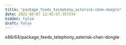 ```yaml
---
title: "package_feeds_telephony_asterisk-chan-dongle"
date: 2021-05-07 12:42:57.357334
hidden: false
draft: false
---
```


x86/64/package_feeds_telephony_asterisk-chan-dongle

